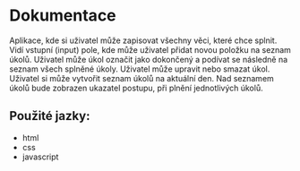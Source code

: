 # Dokumentace
Aplikace, kde si uživatel může zapisovat všechny věci, které chce splnit. Vidí vstupní (input) pole, kde může uživatel přidat novou položku na seznam úkolů. Uživatel může úkol označit jako dokončený a podívat se následně na seznam všech splněné úkoly. Uživatel může upravit nebo smazat úkol. Uživatel si může vytvořit seznam úkolů na aktuální den. Nad seznamem úkolů bude zobrazen ukazatel postupu, při plnění jednotlivých úkolů.

## Použité jazky:
- html
- css
- javascript 



